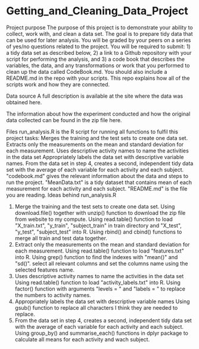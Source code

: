 # Getting_and_Cleaning_Data_Project
Project purpose
The purpose of this project is to demonstrate your ability to collect, work with, and clean a data set. The goal is to prepare tidy data that can be used for later analysis. You will be graded by your peers on a series of yes/no questions related to the project. You will be required to submit: 1) a tidy data set as described below, 2) a link to a Github repository with your script for performing the analysis, and 3) a code book that describes the variables, the data, and any transformations or work that you performed to clean up the data called CodeBook.md. You should also include a README.md in the repo with your scripts. This repo explains how all of the scripts work and how they are connected.

Data source
A full description is available at the site where the data was obtained here.

The information about how the experiment conducted and how the original data collected can be found in the zip file here.

Files
run_analysis.R is the R script for running all functions to fulfil this project tasks:
Merges the training and the test sets to create one data set.
Extracts only the measurements on the mean and standard deviation for each measurement.
Uses descriptive activity names to name the activities in the data set
Appropriately labels the data set with descriptive variable names.
From the data set in step 4, creates a second, independent tidy data set with the average of each variable for each activity and each subject.
"codebook.md" gives the relevant information about the data and steps to run the project.
"MeanData.txt" is a tidy dataset that contains mean of each measurement for each activity and each subject.
"README.md" is the file you are reading.
Ideas behind run_analysis.R
1. Merge the training and the test sets to create one data set.
Using download.file() together with unzip() function to download the zip file from website to my compute.
Using read.table() function to load "X_train.txt", "y_train", "subject_train" in train directory and "X_test", "y_test", "subject_test" into R.
Using rbind() and cbind() functions to merge all train and test data together.
2. Extract only the measurements on the mean and standard deviation for each measurement.
Using read.table() function to load "features.txt" into R.
Using grep() function to find the indexes with "mean()" and "sd()".
select all relevant columns and set the columns name using the selected features name.
3. Uses descriptive activity names to name the activities in the data set
Using read.table() function to load "activity_labels.txt" into R.
Using factor() function with arguments "levels = " and "labels = " to replace the numbers to activity names.
4. Appropriately labels the data set with descriptive variable names
Using gsub() function to replace all characters I think they are needed to replace.
5. From the data set in step 4, creates a second, independent tidy data set with the average of each variable for each activity and each subject.
Using group_by() and summarise_each() functions in dplyr package to calculate all means for each activity and wach subject.
